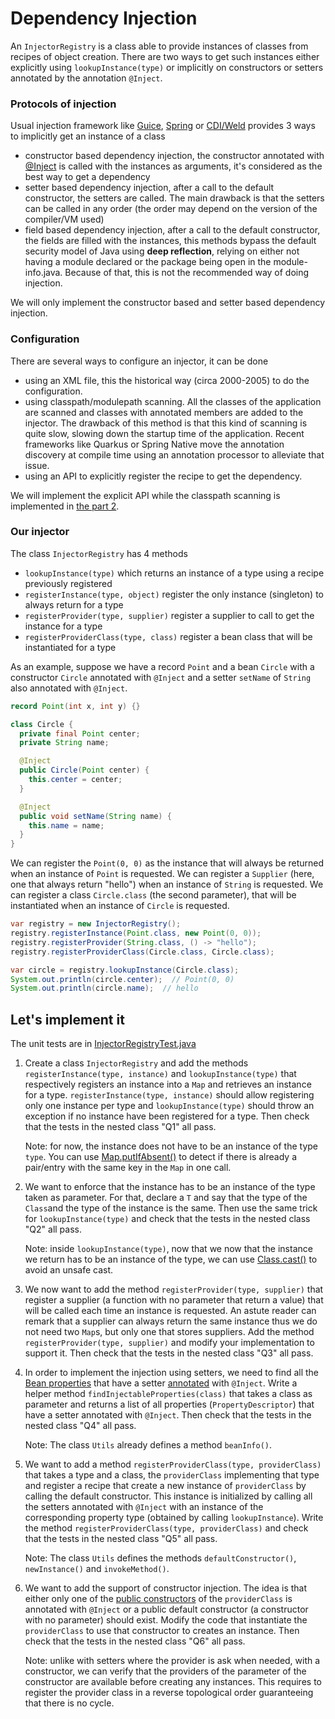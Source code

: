 # Dependency Injection

An `InjectorRegistry` is a class able to provide instances of classes from recipes of object creation.
There are two ways to get such instances either explicitly using `lookupInstance(type)` or
implicitly on constructors or setters annotated by the annotation `@Inject`.


### Protocols of injection

Usual injection framework like [Guice](https://github.com/google/guice),
[Spring](https://docs.spring.io/spring-framework/docs/current/reference/html/core.html#beans-dependencies)
or [CDI/Weld](https://docs.oracle.com/javaee/6/tutorial/doc/giwhb.html)
provides 3 ways to implicitly get an instance of a class
- constructor based dependency injection, the constructor annotated with
  [@Inject](https://javax-inject.github.io/javax-inject/)
  is called with the instances as arguments, it's considered as the best way to get a dependency
- setter based dependency injection, after a call to the default constructor, the setters are called.
  The main drawback is that the setters can be called in any order (the order may depend on
  the version of the compiler/VM used)
- field based dependency injection, after a call to the default constructor, the fields are filled with the instances,
  this methods bypass the default security model of Java using **deep reflection**, relying on either
  not having a module declared or the package being open in the module-info.java. Because of that,
  this is not the recommended way of doing injection.

We will only implement the constructor based and setter based dependency injection.


### Configuration

There are several ways to configure an injector, it can be done
- using an XML file, this the historical way (circa 2000-2005) to do the configuration.
- using classpath/modulepath scanning. All the classes of the application are scanned and classes with
  annotated members are added to the injector. The drawback of this method is that this kind of scanning
  is quite slow, slowing down the startup time of the application.
  Recent frameworks like Quarkus or Spring Native move the annotation discovery at compile time using
  an annotation processor to alleviate that issue.
- using an API to explicitly register the recipe to get the dependency.

We will implement the explicit API while the classpath scanning is implemented in [the part 2](README2.md).


### Our injector

The class `InjectorRegistry` has 4 methods
- `lookupInstance(type)` which returns an instance of a type using a recipe previously registered
- `registerInstance(type, object)` register the only instance (singleton) to always return for a type
- `registerProvider(type, supplier)` register a supplier to call to get the instance for a type
- `registerProviderClass(type, class)` register a bean class that will be instantiated for a type

As an example, suppose we have a record `Point` and a bean `Circle` with a constructor `Circle` annotated
with `@Inject` and a setter `setName` of `String` also annotated with `@Inject`.

```java
record Point(int x, int y) {}

class Circle {
  private final Point center;
  private String name;

  @Inject
  public Circle(Point center) {
    this.center = center;
  }

  @Inject
  public void setName(String name) {
    this.name = name;
  }
}
```

We can register the `Point(0, 0)` as the instance that will always be returned when an instance of `Point` is requested.
We can register a `Supplier` (here, one that always return "hello") when an instance of `String` is requested.
We can register a class `Circle.class` (the second parameter), that will be instantiated when an instance of `Circle`
is requested.

```java
var registry = new InjectorRegistry();
registry.registerInstance(Point.class, new Point(0, 0));
registry.registerProvider(String.class, () -> "hello");
registry.registerProviderClass(Circle.class, Circle.class);

var circle = registry.lookupInstance(Circle.class);
System.out.println(circle.center);  // Point(0, 0)
System.out.println(circle.name);  // hello    
```


## Let's implement it

The unit tests are in [InjectorRegistryTest.java](src/test/java/com/github/forax/framework/injector/InjectorRegistryTest.java)

1. Create a class `InjectorRegistry` and add the methods `registerInstance(type, instance)` and
   `lookupInstance(type)` that respectively registers an instance into a `Map` and retrieves an instance for
   a type. `registerInstance(type, instance)` should allow registering only one instance per type and
   `lookupInstance(type)` should throw an exception if no instance have been registered for a type.
   Then check that the tests in the nested class "Q1" all pass.

   Note: for now, the instance does not have to be an instance of the type `type`.
   You can use [Map.putIfAbsent()](https://docs.oracle.com/en/java/javase/16/docs/api/java.base/java/util/Map.html#putIfAbsent(K,V))
   to detect if there is already a pair/entry with the same key in the `Map` in one call.


2. We want to enforce that the instance has to be an instance of the type taken as parameter.
   For that, declare a `T` and say that the type of the `Class`and the type of the instance is the same.
   Then use the same trick for `lookupInstance(type)` and check that the tests in the nested class "Q2" all pass.

   Note: inside `lookupInstance(type)`, now that we now that the instance we return has to be
   an instance of the type, we can use
   [Class.cast()](https://docs.oracle.com/en/java/javase/16/docs/api/java.base/java/lang/Class.html#cast(java.lang.Object))
   to avoid an unsafe cast.


3. We now want to add the method `registerProvider(type, supplier)` that register a supplier (a function with
   no parameter that return a value) that will be called each time an instance is requested.
   An astute reader can remark that a supplier can always return the same instance thus we do not need two `Map`s,
   but only one that stores suppliers.
   Add the method `registerProvider(type, supplier)` and modify your implementation to support it.
   Then check that the tests in the nested class "Q3" all pass.


4. In order to implement the injection using setters, we need to find all the
   [Bean properties](../COMPANION.md#java-bean-and-beaninfo)
   that have a setter [annotated](../COMPANION.md#methodisannotationpresent-methodgetannotation-methodgetannotations)
   with `@Inject`.
   Write a helper method `findInjectableProperties(class)` that takes a class as parameter and returns a list of
   all properties (`PropertyDescriptor`) that have a setter annotated with `@Inject`.
   Then check that the tests in the nested class "Q4" all pass.

   Note: The class `Utils` already defines a method `beanInfo()`.


5. We want to add a method `registerProviderClass(type, providerClass)` that takes a type and a class,
   the `providerClass` implementing that type and register a recipe that create a new instance of
   `providerClass` by calling the default constructor. This instance is initialized by calling all the
   setters annotated with `@Inject` with an instance of the corresponding property type
   (obtained by calling `lookupInstance`).
   Write the method `registerProviderClass(type, providerClass)` and
   check that the tests in the nested class "Q5" all pass.

   Note: The class `Utils` defines the methods `defaultConstructor()`, `newInstance()` and `invokeMethod()`.


6. We want to add the support of constructor injection.
   The idea is that either only one of the
   [public constructors](../COMPANION.md#classgetmethod-classgetmethods-classgetconstructors)
   of the `providerClass` is annotated with `@Inject` or a public default constructor
   (a constructor with no parameter) should exist.
   Modify the code that instantiate the `providerClass` to use that constructor to
   creates an instance.
   Then check that the tests in the nested class "Q6" all pass.

   Note: unlike with setters where the provider is ask when needed, with a constructor,
   we can verify that the providers of the parameter of the constructor are available
   before creating any instances. This requires to register the provider class
   in a reverse topological order guaranteeing that there is no cycle.



   
